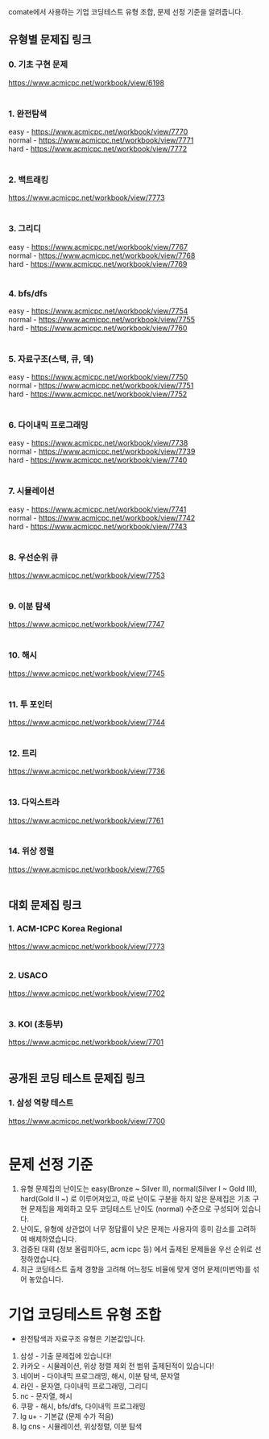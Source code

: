 comate에서 사용하는 기업 코딩테스트 유형 조합, 문제 선정 기준을 알려줍니다.<br>

## 유형별 문제집 링크<br>

### 0. 기초 구현 문제
https://www.acmicpc.net/workbook/view/6198<br><br>

### 1. 완전탐색
easy - https://www.acmicpc.net/workbook/view/7770<br>
normal - https://www.acmicpc.net/workbook/view/7771<br>
hard - https://www.acmicpc.net/workbook/view/7772<br><br>

### 2. 백트래킹
https://www.acmicpc.net/workbook/view/7773<br><br>

### 3. 그리디
easy - https://www.acmicpc.net/workbook/view/7767<br>
normal - https://www.acmicpc.net/workbook/view/7768<br>
hard - https://www.acmicpc.net/workbook/view/7769<br><br>

### 4. bfs/dfs
easy - https://www.acmicpc.net/workbook/view/7754<br>
normal - https://www.acmicpc.net/workbook/view/7755<br>
hard - https://www.acmicpc.net/workbook/view/7760<br><br>

### 5. 자료구조(스택, 큐, 덱)
easy - https://www.acmicpc.net/workbook/view/7750<br>
normal - https://www.acmicpc.net/workbook/view/7751<br>
hard - https://www.acmicpc.net/workbook/view/7752<br><br>

### 6. 다이내믹 프로그래밍
easy - https://www.acmicpc.net/workbook/view/7738<br>
normal - https://www.acmicpc.net/workbook/view/7739<br>
hard - https://www.acmicpc.net/workbook/view/7740<br><br>

### 7. 시뮬레이션
easy - https://www.acmicpc.net/workbook/view/7741<br>
normal - https://www.acmicpc.net/workbook/view/7742<br>
hard - https://www.acmicpc.net/workbook/view/7743<br><br>

### 8. 우선순위 큐
https://www.acmicpc.net/workbook/view/7753<br><br>

### 9. 이분 탐색
https://www.acmicpc.net/workbook/view/7747<br><br>

### 10. 해시
https://www.acmicpc.net/workbook/view/7745<br><br>

### 11. 투 포인터
https://www.acmicpc.net/workbook/view/7744<br><br>

### 12. 트리
https://www.acmicpc.net/workbook/view/7736<br><br>

### 13. 다익스트라
https://www.acmicpc.net/workbook/view/7761<br><br>

### 14. 위상 정렬
https://www.acmicpc.net/workbook/view/7765<br><br>


## 대회 문제집 링크

### 1. ACM-ICPC Korea Regional
https://www.acmicpc.net/workbook/view/7773<br><br>

### 2. USACO
https://www.acmicpc.net/workbook/view/7702<br><br>

### 3. KOI (초등부)
https://www.acmicpc.net/workbook/view/7701<br><br>


## 공개된 코딩 테스트 문제집 링크

### 1. 삼성 역량 테스트
https://www.acmicpc.net/workbook/view/7700<br><br>


# 문제 선정 기준

1. 유형 문제집의 난이도는 easy(Bronze ~ Silver II), normal(Silver I ~ Gold III), hard(Gold II ~) 로 이루어져있고, 따로 난이도 구분을 하지 않은 문제집은 기초 구현 문제집을 제외하고 모두 코딩테스트 난이도 (normal) 수준으로 구성되어 있습니다.
2. 난이도, 유형에 상관없이 너무 정답률이 낮은 문제는 사용자의 흥미 감소를 고려하여 배제하였습니다.
3. 검증된 대회 (정보 올림피아드, acm icpc 등) 에서 출제된 문제들을 우선 순위로 선정하였습니다.
4. 최근 코딩테스트 출제 경향을 고려해 어느정도 비율에 맞게 영어 문제(미번역)를 섞어 놓았습니다.


# 기업 코딩테스트 유형 조합

* 완전탐색과 자료구조 유형은 기본값입니다.

1. 삼성 - 기출 문제집에 있습니다!
2. 카카오 - 시뮬레이션, 위상 정렬 제외 전 범위 출제된적이 있습니다!
3. 네이버 - 다이내믹 프로그래밍, 해시, 이분 탐색, 문자열
4. 라인 - 문자열, 다이내믹 프로그래밍, 그리디
5. nc - 문자열, 해시
6. 쿠팡 - 해시, bfs/dfs, 다이내믹 프로그래밍
7. lg u+ - 기본값 (문제 수가 적음)
8. lg cns - 시뮬레이션, 위상정렬, 이분 탐색
